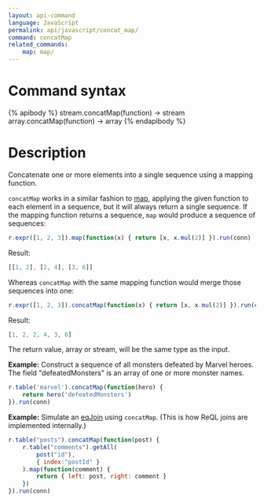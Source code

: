 ```yaml
---
layout: api-command
language: JavaScript
permalink: api/javascript/concat_map/
command: concatMap
related_commands:
    map: map/
---
```


# Command syntax #

{% apibody %}
stream.concatMap(function) &rarr; stream
array.concatMap(function) &rarr; array
{% endapibody %}

# Description #

Concatenate one or more elements into a single sequence using a mapping function.

`concatMap` works in a similar fashion to [map](/api/javascript/map/), applying the given function to each element in a sequence, but it will always return a single sequence. If the mapping function returns a sequence, `map` would produce a sequence of sequences:

```js
r.expr([1, 2, 3]).map(function(x) { return [x, x.mul(2)] }).run(conn)
```

Result:

```js
[[1, 2], [2, 4], [3, 6]]
```

Whereas `concatMap` with the same mapping function would merge those sequences into one:

```js
r.expr([1, 2, 3]).concatMap(function(x) { return [x, x.mul(2)] }).run(conn)
```

Result:

```js
[1, 2, 2, 4, 3, 6]
```

The return value, array or stream, will be the same type as the input.

__Example:__ Construct a sequence of all monsters defeated by Marvel heroes. The field "defeatedMonsters" is an array of one or more monster names.

```js
r.table('marvel').concatMap(function(hero) {
    return hero('defeatedMonsters')
}).run(conn)
```

__Example:__ Simulate an [eqJoin](/api/javascript/eq_join/) using `concatMap`. (This is how ReQL joins are implemented internally.)

```js
r.table("posts").concatMap(function(post) {
	r.table("comments").getAll(
		post("id"),
		{ index:"postId" }
	).map(function(comment) {
		return { left: post, right: comment }
	})
}).run(conn)
```